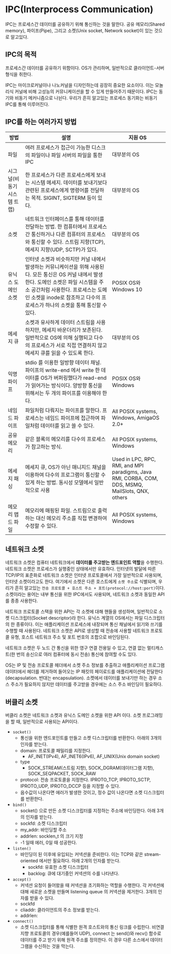 # IPC(Interprocess Communication)

IPC는 프로세스간 데이터를 공유하기 위해 통신하는 것을 말한다. 공유 메모리(Shared memory), 파이프(Pipe), 그리고 소켓(Unix socket, Network socket)이 있는 것으로 알고있다. 

## IPC의 목적

프로세스간 데이터를 공유하기 위함이다. OS가 관리하며, 일반적으로 클라이언트-서버 형식을 취한다.

IPC는 마이크로커널이나 나노커널을 디자인하는데 굉장히 중요한 요소이다. 이는 모놀리식 커널에 비해 고성능의 커뮤니케이션을 할 수 있게 만들어주기 때문이다. IPC는 동기와 비동기 메커니즘으로 나뉜다. 우리가 흔히 알고있는 프로세스 동기화는 비동기 IPC를 통해 이루어진다.

## IPC를 하는 여러가지 방법

| 방법 | 설명 | 지원 OS |
| --- | --- | --- |
| 파일 | 여러 프로세스가 접근이 가능한 디스크의 파일이나 파일 서버의 파일을 통한 IPC | 대부분의 OS |
| 시그널(비동기 시스템 트랩) | 한 프로세스가 다른 프로세스에게 보내는 시스템 메세지. 데이터를 보내기보다 관련된 프로세스에게 명령어를 전달하는 목적. SIGINT, SIGTERM 등이 있다. | 대부분의 OS |
| 소켓 | 네트워크 인터페이스를 통해 데이터를 전달하는 방법. 한 컴퓨터에서 프로세스간 통신하거나 다른 컴퓨터의 프로세스와 통신할 수 있다. 스트림 지향(TCP), 메세지 지향(UDP, SCTP)가 있다. | 대부분의 OS |
| 유닉스 도메인 소켓 | 인터넷 소켓과 비슷하지만 커널 내에서 발생하는 커뮤니케이션을 위해 사용된다. 모든 통신은 OS 커널 내에서 발생한다. 도메인 소켓은 파일 시스템을 주소 공간처럼 사용한다. 프로세스는 도메인 소켓을 inode로 참조하고 다수의 프로세스가 하나의 소켓을 통해 통신할 수 있다. | POSIX OS와 Windows 10 |
| 메세지 큐 | 소켓과 유사하게 데이터 스트림을 사용하지만, 메세지 바운더리가 보존된다. 일반적으로 OS에 의해 실행되고 다수의 프로세스가 서로 직접 연결하지 않고 메세지 큐를 읽을 수 있도록 한다. | 대부분의 OS |
| 익명 파이프 | stdio 를 이용한 일방향 데이터 채널. 파이프의 write-end 에서 write 한 데이터를 OS가 버퍼링했다가 read-end 가 읽어가는 방식이다. 양방향 통신을 위해서는 두 개의 파이프를 이용해야 한다. | POSIX OS와 Windows |
| 네임드 파이프 | 파일처럼 다뤄지는 파이프를 말한다. 프로세스는 네임드 파이프에 접근하여 파일처럼 데이터를 읽고 쓸 수 있다. | All POSIX systems, Windows, AmigaOS 2.0+ |
| 공유 메모리 | 같은 블록의 메모리를 다수의 프로세스가 참고하는 방식. | All POSIX systems, Windows |
| 메세지 패싱 | 메세지 큐, OS가 아닌 매니지드 채널을 이용하여 다수의 프로그램이 통신할 수 있게 하는 방법. 동시성 모델에서 일반적으로 사용 | Used in LPC, RPC, RMI, and MPI paradigms, Java RMI, CORBA, COM, DDS, MSMQ, MailSlots, QNX, others |
| 메모리 맵드 파일 | 메모리에 매핑된 파일. 스트림으로 출력하는 대신 메모리 주소를 직접 변경하여 수정할 수 있다. | All POSIX systems, Windows |

## 네트워크 소켓

네트워크 소켓은 컴퓨터 네트워크에서 **데이터를 주고받는 엔드포인트 역할**을 수행한다. 네트워크 소켓은 프로세스가 실행중인 상태에서만 유효하다. 인터넷의 발달에 따른 TCP/IP의 표준화로 네트워크 소켓은 인터넷 프로토콜에서 가장 일반적으로 사용되며, 인터넷 소켓이라고도 한다. 여기에서 소켓은 다른 호스트에게 `소켓 주소`로 식별되며, 우리가 흔히 알고있는 `전송 프로토콜 + 호스트 주소 + 포트(protocol://host:port)`이다. 소켓이라는 용어는 내부 통신을 위한 IPC에서도 사용되며, 네트워크 소켓과 동일한 API를 종종 사용한다.

네트워크 프로토콜 스택을 위한 API는 각 소켓에 대해 핸들을 생성하며, 일반적으로 소켓 디스크립터(Socket descriptor)라 한다. 유닉스 계열의 OS에서는 파일 디스크립터의 한 종류이다. 이는 애플리케이션 프로세스에 내장되며 통신 채널에서 읽기와 쓰기를 수행할 때 사용된다. 네트워크 소켓은 API로 생성할 때 전송에 사용할 네트워크 프로토콜 유형, 호스트 네트워크 주소 및 포트 번호의 조합으로 바인딩된다. 

네트워크 소켓은 두 노드 간 통신을 위한 영구 연결 전용일 수 있고, 연결 없는 멀티캐스트(한 번의 송신으로 여러 컴퓨터에 동시 전송) 통신에 참여할 수도 있다.

OS는 IP 및 전송 프로토콜 헤더에서 소켓 주소 정보를 추출하고 애플리케이션 프로그램 데이터에서 헤더를 제거하여 들어오는 IP 패킷의 페이로드를 애플리케이션에 전달한다(decapsulation. 반대는 encapsulation). 소켓에서 데이터를 보내기만 하는 경우 소스 주소가 필요하지 않지만 데이터를 주고받을 경우에는 소스 주소 바인딩이 필요하다.

## 버클리 소켓

버클리 소켓은 네트워크 소켓과 유닉스 도메인 소켓을 위한 API 이다. 소켓 프로그래밍을 할 때, 일반적으로 사용되는 API이다.

- `socket()`
  - 통신을 위한 엔드포인트를 만들고 소켓 디스크립터를 반환한다. 아래의 3개의 인자를 받는다.
  - domain: 프로토콜 패밀리를 지정한다.
    - AF_INET(IPv4), AF_INET6(IPv6), AF_UNIX(Unix domain socket)
  - type
    - SOCK_STREAM(스트림 지향), SOCK_DGRAM(데이터그램 지향), SOCK_SEQPACKET, SOCK_RAW
  - protocol: 전송 프로토콜을 지정한다. IPROTO_TCP, IPROTO_SCTP, IPROTO_UDP, IPROTO_DCCP 등을 지정할 수 있다.
  - 음수값이 나온다면 에러가 발생한 것이고, 정수 값이 나온다면 소켓 디스크립터를 반환한다.
- `bind()`
  - socket() 으로 만든 소켓 디스크립터를 지정하는 주소에 바인딩한다. 아래 3개의 인자를 받는다.
  - sockfd: 소켓 디스크립터
  - my_addr: 바인딩할 주소
  - addrlen: socklen_t 의 크기 지정
  - -1 일때 에러, 0일 때 성공한다.
- `listen()`
  - 바인딩이 된 이후에 유입되는 커넥션을 준비한다. 이는 TCP와 같은 stream-oriented 에서만 필요하다. 아래 2개의 인자를 받는다.
    - sockfd: 유효한 소켓 디스크립터
    - backlog: 큐에 대기중인 커넥션의 수를 나타낸다. 
- `accept()`
  - 커넥션 요청이 들어왔을 때 커넥션을 초기화하는 역할을 수행한다. 각 커넥션에 대해 새로운 소켓을 만들며 listening queue 의 커넥션을 제거한다. 3개의 인자를 받을 수 있다.
  - sockfd
  - cliaddr: 클라이언트의 주소 정보를 받는다.
  - addrlen: 
- `connect()`
  - 소켓 디스크립터를 통해 식별한 원격 호스트와의 통신 링크를 수립한다. 비연결지향 프로토콜의 경우(예를들어 UDP), connect 는 send()와 recv() 함수로 데이터를 주고 받기 위해 원격 주소를 정의한다. 이 경우 다른 소스에서 데이터그램을 수신하는 것을 막는다.

